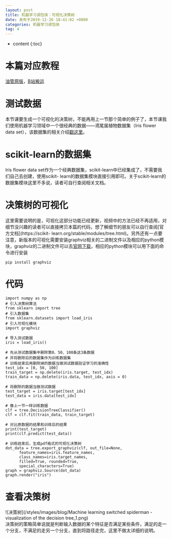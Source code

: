 ```yaml
---
layout: post
title: 机器学习调包侠：可视化决策树
date: 发布于2019-12-26 18:41:02 +0800
categories: 机器学习调包侠
tag: 4
---
```


* content
{:toc}

# 本篇对应教程

[油管原版](https://www.youtube.com/watch?v=tNa99PG8hR8)，[B站搬运](https://www.bilibili.com/video/av7214214)

<!-- more -->

# 测试数据

本节课要生成一个可视化的决策树，不能再用上一节那个简单的例子了，本节课我们使用机器学习领域中一个很经典的数据——鸢尾属植物数据集（Iris flower
data set），该数据集的相关介绍[戳这里](https://en.wikipedia.org/wiki/Iris_flower_data_set)。

# scikit-learn的数据集

Iris flower data set作为一个经典数据集，scikit-learn中已经集成了，不需要我们自己去创建，使用scikit-
learn的数据集模块直接引用即可。关于scikit-learn的数据集模块这里不多说，读者可自行查阅相关文档。

# 决策树的可视化

这里需要说明的是，可视化这部分功能已经更新，视频中的方法已经不再适用，对细节没兴趣的读者可以直接拷贝本篇的代码，想了解细节的朋友可以自行查阅[官方文档](https://scikit-
learn.org/stable/modules/tree.html)。另外还有一点要注意，新版本的可视化需要安装graphviz相关的二进制文件以及相应的python模块，graphviz的二进制文件可以去[官网下载](http://www.graphviz.org)，相应的python模块可以用下面的命令进行安装

    
    
    pip install graphviz
    

# 代码

    
    
    import numpy as np
    # 引入决策树算法
    from sklearn import tree
    # 引入数据集
    from sklearn.datasets import load_iris
    # 引入可视化模块
    import graphviz
    
    # 导入测试数据
    iris = load_iris()
    
    # 先从测试数据集中删除第0、50、100条这3条数据
    # 并将删除后的数据集作为训练数据集
    # 训练结束后用删除掉的数据当做测试数据验证学习的准确性
    test_idx = [0, 50, 100]
    train_target = np.delete(iris.target, test_idx)
    train_data = np.delete(iris.data, test_idx, axis = 0)
    
    # 将删除的数据当做测试数据
    test_target = iris.target[test_idx]
    test_data = iris.data[test_idx]
    
    # 像上一节一样训练数据
    clf = tree.DecisionTreeClassifier()
    clf = clf.fit(train_data, train_target)
    
    # 对比原数据的结果和训练后的结果
    print(test_target)
    print(clf.predict(test_data))
    
    # 训练结束后，生成pdf格式的可视化决策树
    dot_data = tree.export_graphviz(clf, out_file=None, 
          feature_names=iris.feature_names,  
          class_names=iris.target_names,  
          filled=True, rounded=True,  
          special_characters=True)
    graph = graphviz.Source(dot_data)
    graph.render("iris")
    
    

# 查看决策树

![决策树](/styles/images/blog/Machine learning switched spiderman - visualization of the decision tree_1.png)  
决策树的策略简单说就是判断输入数据的某个特征是否满足某些条件，满足的走一个分支，不满足的走另一个分支，直到将路径走完，这里不做太详细的说明。

